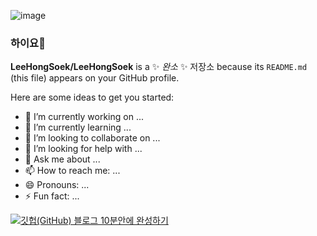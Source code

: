 ![image](https://github.com/LeeHongSoek/LeeHongSoek/assets/105229755/beb7bdaa-0e84-4b57-b28e-a099a9b4ea5f)

### 하이요👋

**LeeHongSoek/LeeHongSoek** is a ✨ _완소_ ✨ 저장소 because its `README.md` (this file) appears on your GitHub profile.

Here are some ideas to get you started:

- 🔭 I’m currently working on ...
- 🌱 I’m currently learning ...
- 👯 I’m looking to collaborate on ...
- 🤔 I’m looking for help with ...
- 💬 Ask me about ...
- 📫 How to reach me: ...
- 😄 Pronouns: ...
- ⚡ Fun fact: ...

[![깃헙(GitHub) 블로그 10분안에 완성하기](http://img.youtube.com/vi/ACzFIAOsfpM/0.jpg)](https://www.youtube.com/watch?v=ACzFIAOsfpM)
<!--

여기는 주석

-->

